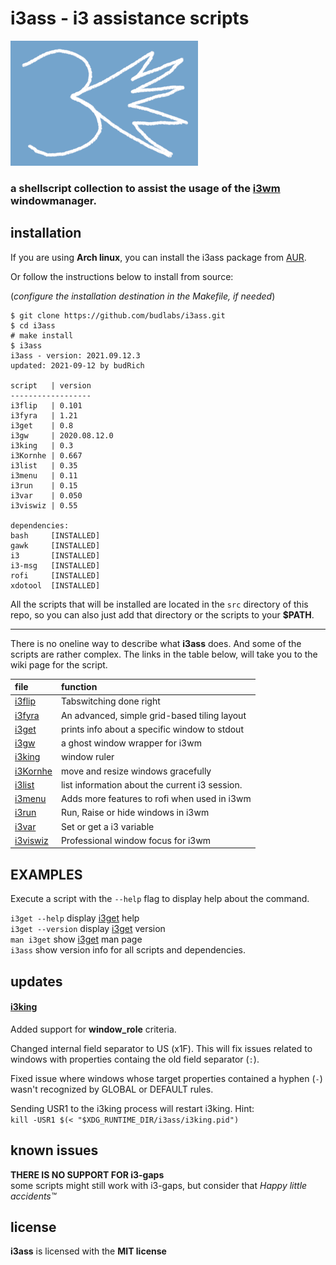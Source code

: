 # i3ass - i3 assistance scripts 


![logo](https://github.com/i3ass-dev/i3ass/blob/dev/assets/i3ass-first-logo2021-05-26-300x200.png?raw=true)  

### a shellscript collection to assist the usage of the [i3wm] windowmanager.


## installation

If you are using **Arch linux**, you can install the i3ass
package from [AUR].  

Or follow the instructions below to install from source:  

(*configure the installation destination in the Makefile,
if needed*)

``` text
$ git clone https://github.com/budlabs/i3ass.git
$ cd i3ass
# make install
$ i3ass
i3ass - version: 2021.09.12.3
updated: 2021-09-12 by budRich

script   | version
------------------
i3flip   | 0.101
i3fyra   | 1.21
i3get    | 0.8
i3gw     | 2020.08.12.0
i3king   | 0.3
i3Kornhe | 0.667
i3list   | 0.35
i3menu   | 0.11
i3run    | 0.15
i3var    | 0.050
i3viswiz | 0.55

dependencies:
bash     [INSTALLED]
gawk     [INSTALLED]
i3       [INSTALLED]
i3-msg   [INSTALLED]
rofi     [INSTALLED]
xdotool  [INSTALLED]
```


All the scripts that will be installed are located in the
`src` directory of this repo, so you can also just add that
directory or the scripts to your **$PATH**.  

---

There is no oneline way to describe what **i3ass** does.
And some of the scripts are rather complex. The links in the
table below, will take you to the wiki page for the script.


|**file**  |     **function**          |
|:---------|:--------------------------|
|[i3flip] | Tabswitching done right
|[i3fyra] | An advanced, simple grid-based tiling layout
|[i3get] | prints info about a specific window to stdout
|[i3gw] | a ghost window wrapper for i3wm
|[i3king] | window ruler
|[i3Kornhe] | move and resize windows gracefully
|[i3list] | list information about the current i3 session.
|[i3menu] | Adds more features to rofi when used in i3wm
|[i3run] | Run, Raise or hide windows in i3wm
|[i3var] | Set or get a i3 variable
|[i3viswiz] | Professional window focus for i3wm

EXAMPLES
--------

Execute a script with the `--help` flag to display help
about the command.

`i3get --help` display [i3get] help  
`i3get --version` display [i3get] version  
`man i3get` show [i3get] man page  
`i3ass` show version info for all scripts and dependencies.

## updates

#### [i3king]

Added support for **window_role** criteria.

Changed internal field separator to US (x1F). This will fix
issues related to windows with properties containg the old
field separator (`:`).

Fixed issue where windows whose target properties contained
a hyphen (`-`) wasn't recognized by  GLOBAL or DEFAULT
rules.

Sending USR1 to the i3king process will restart i3king.
Hint:  
`kill -USR1 $(< "$XDG_RUNTIME_DIR/i3ass/i3king.pid")`

## known issues

**THERE IS NO SUPPORT FOR i3-gaps**  
some scripts might still work with i3-gaps, but consider that *Happy little accidents™*

[wiki]: https://github.com/budlabs/i3ass/wiki
[Makefile]: https://github.com/budRich/i3ass/blob/master/Makefile
[install.sh]: https://github.com/budRich/i3ass/blob/master/install.sh
[i3add]: https://github.com/budRich/scripts/i3add/
[AUR]: https://aur.archlinux.org/packages/i3ass/
[i3]: https://i3wm.org/
[i3wm]: https://i3wm.org/
[bashbud]: https://github.com/budlabs/bashbud
[i3flip]: https://github.com/budlabs/i3ass/wiki/i3flip
[i3fyra]: https://github.com/budlabs/i3ass/wiki/i3fyra
[i3get]: https://github.com/budlabs/i3ass/wiki/i3get
[i3gw]: https://github.com/budlabs/i3ass/wiki/i3gw
[i3Kornhe]: https://github.com/budlabs/i3ass/wiki/i3Kornhe
[i3list]: https://github.com/budlabs/i3ass/wiki/i3list
[i3var]: https://github.com/budlabs/i3ass/wiki/i3var
[i3run]: https://github.com/budlabs/i3ass/wiki/i3run
[i3menu]: https://github.com/budlabs/i3ass/wiki/i3menu
[i3viswiz]: https://github.com/budlabs/i3ass/wiki/i3viswiz
[i3king]: https://github.com/budlabs/i3ass/wiki/i3king



## license

**i3ass** is licensed with the **MIT license**


